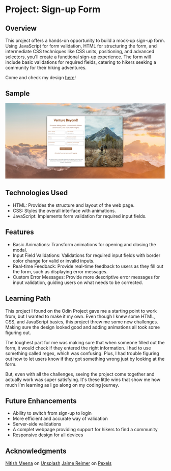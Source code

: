 # Project: Sign-up Form

## Overview

This project offers a hands-on opportunity to build a mock-up sign-up form. Using JavaScript for form validation, HTML for structuring the form, and intermediate CSS techniques like CSS units, positioning, and advanced selectors, you'll create a functional sign-up experience. The form will include basic validations for required fields, catering to hikers seeking a community for their hiking adventures.

Come and check my design [here](https://krig6.github.io/odin-sign-up-form/)!

## Sample

![Sample](./image/sign-up-sample.png)

## Technologies Used

- HTML: Provides the structure and layout of the web page.
- CSS: Styles the overall interface with animations.
- JavaScript: Implements form validation for required input fields.

## Features

- Basic Animations: Transform animations for opening and closing the modal.
- Input Field Validations: Validations for required input fields with border color change for valid or invalid inputs.
- Real-time Feedback: Provide real-time feedback to users as they fill out the form, such as displaying error messages.
- Custom Error Messages: Provide more descriptive error messages for input validation, guiding users on what needs to be corrected.

## Learning Path

This project I found on the Odin Project gave me a starting point to work from, but I wanted to make it my own. Even though I knew some HTML, CSS, and JavaScript basics, this project threw me some new challenges. Making sure the design looked good and adding animations all took some figuring out.

The toughest part for me was making sure that when someone filled out the form, it would check if they entered the right information. I had to use something called regex, which was confusing. Plus, I had trouble figuring out how to let users know if they got something wrong just by looking at the form.

But, even with all the challenges, seeing the project come together and actually work was super satisfying. It's these little wins that show me how much I'm learning as I go along on my coding journey.

## Future Enhancements

- Ability to switch from sign-up to login
- More efficient and accurate way of validation
- Server-side validations
- A complet webpage providing support for hikers to find a community
- Responsive design for all devices

## Acknowledgments
[Nitish Meena](https://unsplash.com/@nitishm) on [Unsplash](https://unsplash.com/)
[Jaime Reimer](https://www.pexels.com/@jaime-reimer-1376930/) on [Pexels](https://www.pexels.com/)

